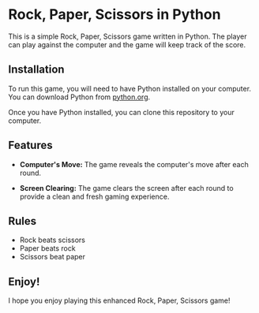 # Rock, Paper, Scissors in Python

This is a simple Rock, Paper, Scissors game written in Python. The player can play against the computer and the game will keep track of the score.

## Installation

To run this game, you will need to have Python installed on your computer. You can download Python from [python.org](https://www.python.org/).

Once you have Python installed, you can clone this repository to your computer.
## Features

* **Computer's Move:** The game reveals the computer's move after each round.

* **Screen Clearing:** The game clears the screen after each round to provide a clean and fresh gaming experience.

## Rules

* Rock beats scissors
* Paper beats rock
* Scissors beat paper

## Enjoy!
I hope you enjoy playing this enhanced Rock, Paper, Scissors game!
